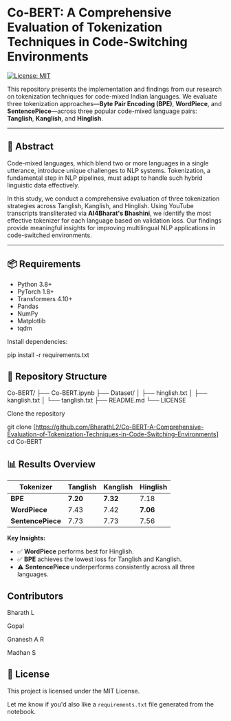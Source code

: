 # Co-BERT: A Comprehensive Evaluation of Tokenization Techniques in Code-Switching Environments

[![License: MIT](https://img.shields.io/badge/License-MIT-yellow.svg)](https://opensource.org/licenses/MIT)

This repository presents the implementation and findings from our research on tokenization techniques for code-mixed Indian languages. We evaluate three tokenization approaches—**Byte Pair Encoding (BPE)**, **WordPiece**, and **SentencePiece**—across three popular code-mixed language pairs: **Tanglish**, **Kanglish**, and **Hinglish**.

---

## 📄 Abstract

Code-mixed languages, which blend two or more languages in a single utterance, introduce unique challenges to NLP systems. Tokenization, a fundamental step in NLP pipelines, must adapt to handle such hybrid linguistic data effectively.

In this study, we conduct a comprehensive evaluation of three tokenization strategies across Tanglish, Kanglish, and Hinglish. Using YouTube transcripts transliterated via **AI4Bharat's Bhashini**, we identify the most effective tokenizer for each language based on validation loss. Our findings provide meaningful insights for improving multilingual NLP applications in code-switched environments.

---

## 📦 Requirements

- Python 3.8+
- PyTorch 1.8+
- Transformers 4.10+
- Pandas
- NumPy
- Matplotlib
- tqdm

Install dependencies:

pip install -r requirements.txt

## 📁 Repository Structure
Co-BERT/
├── Co-BERT.ipynb
├── Dataset/
│   ├── hinglish.txt
│   ├── kanglish.txt
│   └── tanglish.txt
├── README.md
└── LICENSE



Clone the repository

git clone [https://github.com/BharathL2/Co-BERT-A-Comprehensive-Evaluation-of-Tokenization-Techniques-in-Code-Switching-Environments]
cd Co-BERT

## 📊 Results Overview

| Tokenizer      | Tanglish | Kanglish | Hinglish |
|----------------|----------|----------|----------|
| **BPE**        | **7.20** | **7.32** | 7.18     |
| **WordPiece**  | 7.43     | 7.42     | **7.06** |
| **SentencePiece** | 7.73  | 7.73     | 7.56     |

**Key Insights:**

- ✅ **WordPiece** performs best for Hinglish.
- ✅ **BPE** achieves the lowest loss for Tanglish and Kanglish.
- ⚠️ **SentencePiece** underperforms consistently across all three languages.

## Contributors
Bharath L

Gopal

Gnanesh A R

Madhan S

## 📜 License
This project is licensed under the MIT License.


Let me know if you'd also like a `requirements.txt` file generated from the notebook.

